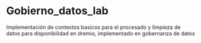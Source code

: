 # Gobierno_datos_lab
Implementación de contextos basicos para el procesado y limpieza de datos para disponibilidad en dremio,  implementado en gobernanza de datos
